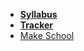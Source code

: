 *  **[Syllabus](README.md)**
*  **[Tracker](https://make.sc/trackbew2.3)**
* [Make School](https://www.makeschool.com)
